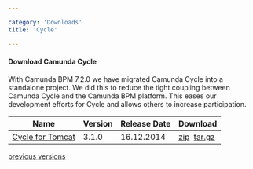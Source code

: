 ```yaml
---

category: 'Downloads'
title: 'Cycle'

---
```


#### Download Camunda Cycle

<div class="alert alert-warning">
  <p>
    With Camunda BPM 7.2.0 we have migrated Camunda Cycle into a standalone project. We did this to reduce the tight coupling between Camunda Cycle and the Camunda BPM platform. This eases our development efforts for Cycle and allows others to increase participation.
  </p>
</div>

<table class="table">
  <thead>
    <tr>
      <th class="col-md-2">Name</th>
      <th class="col-md-2">Version</th>
      <th class="col-md-2">Release Date</th>
      <th class="col-md-2">Download</th>
    </tr>
  </thead>
  <tbody>
  <tr class="well">
      <td><a href="ref:/guides/installation-guide/camunda-cycle/">Cycle for Tomcat</a></td>
      <td>3.1.0</td>
      <td>16.12.2014</td>
      <td>
        <a class="btn btn-sm btn-default" href="http://camunda.org/enterprise-release/camunda-cycle/tomcat/3.1/camunda-cycle-distro-3.1.0.zip">zip</a>&nbsp;
        <a class="btn btn-sm btn-default" href="http://camunda.org/enterprise-release/camunda-cycle/tomcat/3.1/camunda-cycle-distro-3.1.0.tar.gz">tar.gz</a>
      </td>
    </tr>
  </tbody>
</table>

<div class="row">
  <div class="col-md-12">
    <p class="pull-right">
      <a href="http://camunda.org/enterprise-release/camunda-cycle/tomcat/">previous versions</a>
    </p>
  </div>
</div>